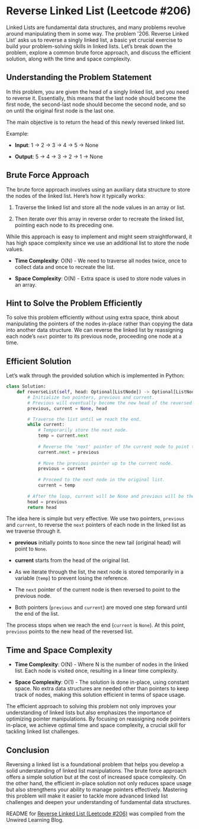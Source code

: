 # Reverse Linked List (Leetcode #206)

Linked Lists are fundamental data structures, and many problems revolve around manipulating them in some way. The problem '206. Reverse Linked List' asks us to reverse a singly linked list, a basic yet crucial exercise to build your problem-solving skills in linked lists. Let’s break down the problem, explore a common brute force approach, and discuss the efficient solution, along with the time and space complexity.

## Understanding the Problem Statement

In this problem, you are given the head of a singly linked list, and you need to reverse it. Essentially, this means that the last node should become the first node, the second-last node should become the second node, and so on until the original first node is the last one.

The main objective is to return the head of this newly reversed linked list.

Example:

* **Input**: 1 -&gt; 2 -&gt; 3 -&gt; 4 -&gt; 5 -&gt; None
    
* **Output**: 5 -&gt; 4 -&gt; 3 -&gt; 2 -&gt; 1 -&gt; None
    

## Brute Force Approach

The brute force approach involves using an auxiliary data structure to store the nodes of the linked list. Here’s how it typically works:

1. Traverse the linked list and store all the node values in an array or list.
    
2. Then iterate over this array in reverse order to recreate the linked list, pointing each node to its preceding one.
    

While this approach is easy to implement and might seem straightforward, it has high space complexity since we use an additional list to store the node values.

* **Time Complexity**: O(N) - We need to traverse all nodes twice, once to collect data and once to recreate the list.
    
* **Space Complexity**: O(N) - Extra space is used to store node values in an array.
    

## Hint to Solve the Problem Efficiently

To solve this problem efficiently without using extra space, think about manipulating the pointers of the nodes in-place rather than copying the data into another data structure. We can reverse the linked list by reassigning each node’s `next` pointer to its previous node, proceeding one node at a time.

## Efficient Solution

Let’s walk through the provided solution which is implemented in Python:

```python
class Solution:
    def reverseList(self, head: Optional[ListNode]) -> Optional[ListNode]:
        # Initialize two pointers, previous and current.
        # Previous will eventually become the new head of the reversed list.
        previous, current = None, head

        # Traverse the list until we reach the end.
        while current:
            # Temporarily store the next node.
            temp = current.next
            
            # Reverse the 'next' pointer of the current node to point to previous node.
            current.next = previous
            
            # Move the previous pointer up to the current node.
            previous = current
            
            # Proceed to the next node in the original list.
            current = temp
        
        # After the loop, current will be None and previous will be the new head of the reversed list.
        head = previous
        return head
```

The idea here is simple but very effective. We use two pointers, `previous` and `current`, to reverse the `next` pointers of each node in the linked list as we traverse through it.

* **previous** initially points to `None` since the new tail (original head) will point to `None`.
    
* **current** starts from the head of the original list.
    
* As we iterate through the list, the next node is stored temporarily in a variable (`temp`) to prevent losing the reference.
    
* The `next` pointer of the current node is then reversed to point to the previous node.
    
* Both pointers (`previous` and `current`) are moved one step forward until the end of the list.
    

The process stops when we reach the end (`current` is `None`). At this point, `previous` points to the new head of the reversed list.

## Time and Space Complexity

* **Time Complexity**: O(N) - Where N is the number of nodes in the linked list. Each node is visited once, resulting in a linear time complexity.
    
* **Space Complexity**: O(1) - The solution is done in-place, using constant space. No extra data structures are needed other than pointers to keep track of nodes, making this solution efficient in terms of space usage.
    

The efficient approach to solving this problem not only improves your understanding of linked lists but also emphasizes the importance of optimizing pointer manipulations. By focusing on reassigning node pointers in-place, we achieve optimal time and space complexity, a crucial skill for tackling linked list challenges.

## Conclusion

Reversing a linked list is a foundational problem that helps you develop a solid understanding of linked list manipulations. The brute force approach offers a simple solution but at the cost of increased space complexity. On the other hand, the efficient in-place solution not only reduces space usage but also strengthens your ability to manage pointers effectively. Mastering this problem will make it easier to tackle more advanced linked list challenges and deepen your understanding of fundamental data structures.


README for [Reverse Linked List (Leetcode #206)](https://blog.unwiredlearning.com/reverse-linked-list) was compiled from the Unwired Learning Blog.